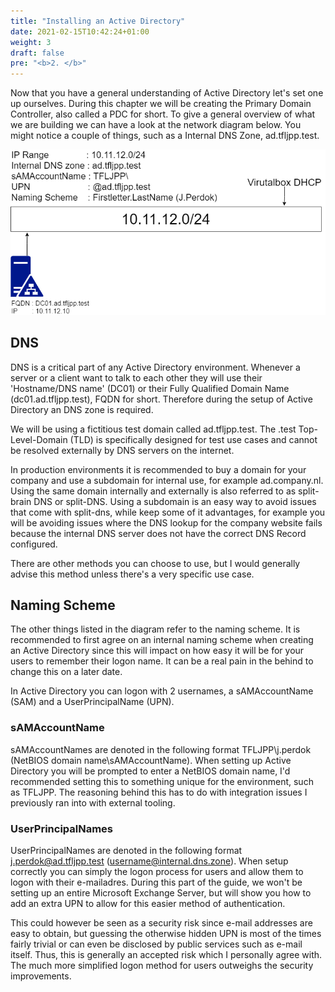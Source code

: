 ```yaml
---
title: "Installing an Active Directory"
date: 2021-02-15T10:42:24+01:00
weight: 3
draft: false
pre: "<b>2. </b>"
---
```


Now that you have a general understanding of Active Directory let's set one up ourselves. During this chapter we will be creating the Primary Domain Controller, also called a PDC for short. To give a general overview of what we are building we can have a look at the network diagram below. You might notice a couple of things, such as a Internal DNS Zone, ad.tfljpp.test.

![](tfljpp.png)

## DNS

DNS is a critical part of any Active Directory environment. Whenever a server or a client want to talk to each other they will use their 'Hostname/DNS name' (DC01) or their Fully Qualified Domain Name (dc01.ad.tfljpp.test), FQDN for short. Therefore during the setup of Active Directory an DNS zone is required.

We will be using a fictitious test domain called ad.tfljpp.test. The .test Top-Level-Domain (TLD) is specifically designed for test use cases and cannot be resolved externally by DNS servers on the internet.

In production environments it is recommended to buy a domain for your company and use a subdomain for internal use, for example ad.company.nl. Using the same domain internally and externally is also referred to as split-brain DNS or split-DNS. Using a subdomain is an easy way to avoid issues that come with split-dns, while keep some of it advantages, for example you will be avoiding issues where the DNS lookup for the company website fails because the internal DNS server does not have the correct DNS Record configured.

There are other methods you can choose to use, but I would generally advise this method unless there's a very specific use case.

## Naming Scheme

The other things listed in the diagram refer to the naming scheme. It is recommended to first agree on an internal naming scheme when creating an Active Directory since this will impact on how easy it will be for your users to remember their logon name. It can be a real pain in the behind to change this on a later date.

In Active Directory you can logon with 2 usernames, a sAMAccountName (SAM) and a UserPrincipalName (UPN).

### sAMAccountName

sAMAccountNames are denoted in the following format TFLJPP\j.perdok (NetBIOS domain name\sAMAccountName). When setting up Active Directory you will be prompted to enter a NetBIOS domain name, I'd recommended setting this to something unique for the environment, such as TFLJPP. The reasoning behind this has to do with integration issues I previously ran into with external tooling.

### UserPrincipalNames

UserPrincipalNames are denoted in the following format j.perdok@ad.tfljpp.test (username@internal.dns.zone). When setup correctly you can simply the logon process for users and allow them to logon with their e-mailadres. During this part of the guide, we won't be setting up an entire Microsoft Exchange Server, but will show you how to add an extra UPN to allow for this easier method of authentication.

This could however be seen as a security risk since e-mail addresses are easy to obtain, but guessing the otherwise hidden UPN is most of the times fairly trivial or can even be disclosed by public services such as e-mail itself. Thus, this is generally an accepted risk which I personally agree with. The much more simplified logon method for users outweighs the security improvements.
